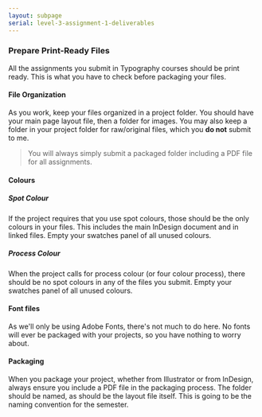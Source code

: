 ```yaml
---
layout: subpage
serial: level-3-assignment-1-deliverables
---
```

### Prepare Print-Ready Files

All the assignments you submit in Typography courses should be print ready. This is what you have to check before packaging your files.

#### File Organization

As you work, keep your files organized in a project folder. You should have your main page layout file, then a folder for images. You may also keep a folder in your project folder for raw/original files, which you **do not** submit to me.

> You will always simply submit a packaged folder including a PDF file for all assignments.

#### Colours

##### Spot Colour

If the project requires that you use spot colours, those should be the only colours in your files. This includes the main InDesign document and in linked files. Empty your swatches panel of all unused colours.

##### Process Colour

When the project calls for process colour (or four colour process), there should be no spot colours in any of the files you submit. Empty your swatches panel of all unused colours.

#### Font files

As we'll only be using Adobe Fonts, there's not much to do here. No fonts will ever be packaged with your projects, so you have nothing to worry about.

#### Packaging

When you package your project, whether from Illustrator or from InDesign, always ensure you include a PDF file in the packaging process. The folder should be named, as should be the layout file itself. This is going to be the naming convention for the semester.